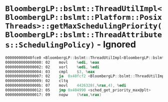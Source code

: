 # `BloombergLP::bslmt::ThreadUtilImpl<BloombergLP::bslmt::Platform::PosixThreads>::getMaxSchedulingPriority(BloombergLP::bslmt::ThreadAttributes::SchedulingPolicy)` - Ignored

```nasm
000000000040fce0 <BloombergLP::bslmt::ThreadUtilImpl<BloombergLP::bslmt::Platform::PosixThreads>::getMaxSchedulingPriority(BloombergLP::bslmt::ThreadAttributes::SchedulingPolicy)>:
0000000000000000: 02	movl	%edi, %eax
0000000000000002: 02	xorl	%edi, %edi
0000000000000004: 03	cmpl	$3, %eax
0000000000000007: 02	ja	0x40fcf2 <BloombergLP::bslmt::ThreadUtilImpl<BloombergLP::bslmt::Platform::PosixThreads>::getMaxSchedulingPriority(BloombergLP::bslmt::ThreadAttributes::SchedulingPolicy)+0x12>
0000000000000009: 02	cltq	
000000000000000b: 07	movl	4426328(,%rax,4), %edi
0000000000000012: 05	jmp	0x404990 <sched_get_priority_max@plt>
0000000000000017: 09	nopw	(%rax,%rax)
```
